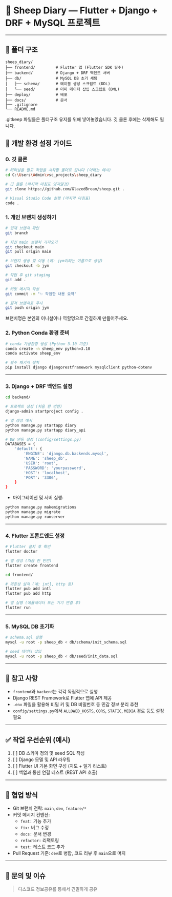 # 🐑 Sheep Diary — Flutter + Django + DRF + MySQL 프로젝트

---

## 📁 폴더 구조

```
sheep_diary/
├── frontend/         # Flutter 앱 (Flutter SDK 필수)
├── backend/          # Django + DRF 백엔드 서버
├── db/               # MySQL DB 초기 세팅
│   ├── schema/       # 테이블 생성 스크립트 (DDL)
│   └── seed/         # 더미 데이터 삽입 스크립트 (DML)
├── deploy/           # 배포
├── docs/             # 문서
├── .gitignore
└── README.md
```

.gitkeep 파일들은 폴더구조 유지를 위해 넣어놓았습니다. 깃 클론 후에는 삭제해도 됩니다.

## 🚀 개발 환경 설정 가이드

### 0. 깃 클론

```bash
# 터미널을 열고 작업을 시작할 폴더로 갑니다 (아래는 예시)
cd C:\Users\Admin\vsc_projects\sheep_diary

# 깃 클론 (마지막 마침표 잊지말것)
git clone https://github.com/GlazedBream/sheep.git .

# Visual Studio Code 실행 (마지막 마침표)
code .
```

### 1. 개인 브랜치 생성하기

```bash
# 현재 브랜치 확인
git branch

# 최신 main 브랜치 가져오기
git checkout main
git pull origin main

# 브랜치 생성 및 이동 (예: jym이라는 이름으로 생성)
git checkout -b jym

# 작업 후 git staging
git add .

# 커밋 메시지 작성
git commit -m "✨ 작업한 내용 요약"

# 원격 브랜치로 푸시
git push origin jym
```

브랜치명은 본인의 이니셜이나 역할명으로 간결하게 만들어주세요.

### 2. Python Conda 환경 준비

```bash
# conda 가상환경 생성 (Python 3.10 기준)
conda create -n sheep_env python=3.10
conda activate sheep_env

# 필수 패키지 설치
pip install django djangorestframework mysqlclient python-dotenv
```

---

### 3. Django + DRF 백엔드 설정

```bash
cd backend/

# 프로젝트 생성 (처음 한 번만)
django-admin startproject config .

# 앱 생성 예시
python manage.py startapp diary
python manage.py startapp diary_api

# DB 연동 설정 (config/settings.py)
DATABASES = {
    'default': {
        'ENGINE': 'django.db.backends.mysql',
        'NAME': 'sheep_db',
        'USER': 'root',
        'PASSWORD': 'yourpassword',
        'HOST': 'localhost',
        'PORT': '3306',
    }
}
```

-   마이그레이션 및 서버 실행:

```bash
python manage.py makemigrations
python manage.py migrate
python manage.py runserver
```

---

### 4. Flutter 프론트엔드 설정

```bash
# Flutter 설치 후 확인
flutter doctor

# 앱 생성 (처음 한 번만)
flutter create frontend

cd frontend/

# 의존성 설치 (예: intl, http 등)
flutter pub add intl
flutter pub add http

# 앱 실행 (에뮬레이터 또는 기기 연결 후)
flutter run
```

---

### 5. MySQL DB 초기화

```bash
# schema.sql 실행
mysql -u root -p sheep_db < db/schema/init_schema.sql

# seed 데이터 삽입
mysql -u root -p sheep_db < db/seed/init_data.sql
```

---

## 📌 참고 사항

-   `frontend`와 `backend`는 각각 독립적으로 실행
-   Django REST Framework로 Flutter 앱에 API 제공
-   `.env` 파일을 활용해 비밀 키 및 DB 비밀번호 등 민감 정보 분리 추천
-   `config/settings.py`에서 `ALLOWED_HOSTS`, `CORS`, `STATIC`, `MEDIA` 경로 등도 설정 필요

---

## ✅ 작업 우선순위 (예시)

1. [ ] DB 스키마 정의 및 seed SQL 작성
2. [ ] Django 모델 및 API 라우팅
3. [ ] Flutter UI 기본 화면 구성 (지도 + 일기 리스트)
4. [ ] 백업과 통신 연결 테스트 (REST API 호출)

---

## 👥 협업 방식

-   Git 브랜치 전략: `main`, `dev`, `feature/*`
-   커밋 메시지 컨벤션:
    -   `feat:` 기능 추가
    -   `fix:` 버그 수정
    -   `docs:` 문서 변경
    -   `refactor:` 리팩토링
    -   `test:` 테스트 코드 추가
-   Pull Request 기준: `dev`로 병합, 코드 리뷰 후 `main`으로 머지

---

## 📮 문의 및 이슈

> 디스코드 정보공유를 통해서 긴밀하게 공유
